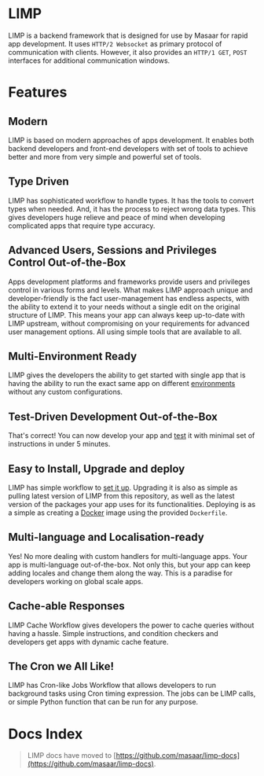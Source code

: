 # LIMP
LIMP is a backend framework that is designed for use by Masaar for rapid app development. It uses `HTTP/2 Websocket` as primary protocol of communication with clients. However, it also provides an `HTTP/1 GET`, `POST` interfaces for additional communication windows.

# Features
## Modern
LIMP is based on modern approaches of apps development. It enables both backend developers and front-end developers with set of tools to achieve better and more from very simple and powerful set of tools.

## Type Driven
LIMP has sophisticated workflow to handle types. It has the tools to convert types when needed. And, it has the process to reject wrong data types. This gives developers huge relieve and peace of mind when developing complicated apps that require type accuracy.

## Advanced Users, Sessions and Privileges Control Out-of-the-Box
Apps development platforms and frameworks provide users and privileges control in various forms and levels. What makes LIMP approach unique and developer-friendly is the fact user-management has endless aspects, with the ability to extend it to your needs without a single edit on the original structure of LIMP. This means your app can always keep up-to-date with LIMP upstream, without compromising on your requirements for advanced user management options. All using simple tools that are available to all.

## Multi-Environment Ready
LIMP gives the developers the ability to get started with single app that is having the ability to run the exact same app on different [environments](https://github.com/masaar/limp-docs/blob/master/api-package.md#envs) without any custom configurations.

## Test-Driven Development Out-of-the-Box
That's correct! You can now develop your app and [test](https://github.com/masaar/limp-docs/blob/master/tests.md) it with minimal set of instructions in under 5 minutes.

## Easy to Install, Upgrade and deploy
LIMP has simple workflow to [set it up](https://github.com/masaar/limp-docs/blob/master/quick-start.md). Upgrading it is also as simple as pulling latest version of LIMP from this repository, as well as the latest version of the packages your app uses for its functionalities. Deploying is as a simple as creating a [Docker](https://www.docker.com) image using the provided `Dockerfile`.

## Multi-language and Localisation-ready
Yes! No more dealing with custom handlers for multi-language apps. Your app is multi-language out-of-the-box. Not only this, but your app can keep adding locales and change them along the way. This is a paradise for developers working on global scale apps.

## Cache-able Responses
LIMP Cache Workflow gives developers the power to cache queries without having a hassle. Simple instructions, and condition checkers and developers get apps with dynamic cache feature.

## The Cron we All Like!
LIMP has Cron-like Jobs Workflow that allows developers to run background tasks using Cron timing expression. The jobs can be LIMP calls, or simple Python function that can be run for any purpose. 

# Docs Index
> LIMP docs have moved to [https://github.com/masaar/limp-docs](https://github.com/masaar/limp-docs).